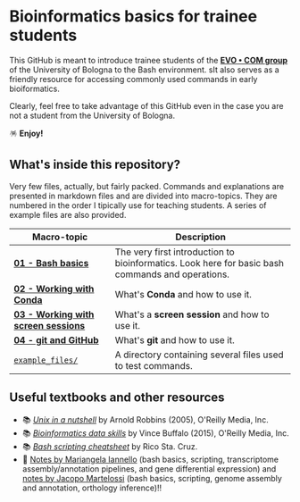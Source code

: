 # Bioinformatics basics for trainee students
This GitHub is meant to introduce trainee students of the **[EVO • COM group](https://sites.google.com/view/evo-com-unibo/home)** of the University of Bologna to the Bash environment. sIt also serves as a friendly resource for accessing commonly used commands in early bioiformatics.

Clearly, feel free to take advantage of this GitHub even in the case you are not a student from the University of Bologna.

🪅 **Enjoy!**

## What's inside this repository?

Very few files, actually, but fairly packed. Commands and explanations are presented in markdown files and are divided into macro-topics. They are numbered in the order I tipically use for teaching students. A series of example files are also provided.

| Macro-topic | Description |
| --- | --- |
| [**01 - Bash basics**](./01_bash_basics.md) | The very first introduction to bioinformatics. Look here for basic bash commands and operations. | 
| [**02 - Working with Conda**](./02_working_with_conda.md) | What's **Conda** and how to use it. |
| [**03 - Working with screen sessions**](./03_working_in_screen_sessions) | What's a **screen session** and how to use it. |
| [**04 - git and GitHub**](./04_git_and_github.md) | What's **git** and how to use it.
| [<code>example_files/</code>](./example_files/) | A directory containing several files used to test commands. |

## Useful textbooks and other resources
  - 📚 [*Unix in a nutshell*](https://www.oreilly.com/library/view/unix-in-a/0596100299/) by Arnold Robbins (2005), O'Reilly Media, Inc.
  - 📚 [*Bioinformatics data skills*](https://www.oreilly.com/library/view/bioinformatics-data-skills/9781449367480/) by Vince Buffalo (2015), O'Reilly Media, Inc.
  - 📚 [*Bash scripting cheatsheet*](https://devhints.io/bash) by Rico Sta. Cruz.
  - 📝 [Notes by Mariangela Iannello](https://github.com/MariangelaIannello/didattica) (bash basics, scripting, transcriptome assembly/annotation pipelines, and gene differential expression) and [notes by Jacopo Martelossi](https://github.com/jacopoM28/CompOmics_Tutorship/tree/main) (bash basics, scripting, genome assembly and annotation, orthology inference)!!